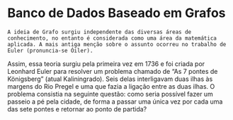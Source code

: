 
# Banco de Dados Baseado em Grafos


    A ideia de Grafo surgiu independente das diversas áreas de conhecimento, no entanto é considerada como uma área da matemática aplicada. A mais antiga menção sobre o assunto ocorreu no trabalho de Euler (pronuncia-se Óiler).

<p>
        Assim, essa teoria surgiu pela primeira vez em 1736 e foi criada por Leonhard Euler para resolver um problema chamado de “As 7 pontes de Königsberg” (atual Kaliningrado). Seis delas interligavam duas ilhas às margens do Rio Pregel e uma que fazia a ligação entre as duas ilhas. O problema consistia na seguinte questão: como seria possível fazer um passeio a pé pela cidade, de forma a passar uma única vez por cada uma das sete pontes e retornar ao ponto de partida?
      </p>
